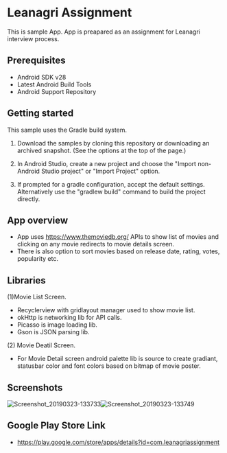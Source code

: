 Leanagri Assignment
=====================================================

This is sample App. App is preapared as an assignment for Leanagri interview process.

Prerequisites
--------------

- Android SDK v28
- Latest Android Build Tools
- Android Support Repository

Getting started
---------------

This sample uses the Gradle build system.

1. Download the samples by cloning this repository or downloading an archived
  snapshot. (See the options at the top of the page.)
1. In Android Studio, create a new project and choose the "Import non-Android Studio project" or
  "Import Project" option.

1. If prompted for a gradle configuration, accept the default settings.
  Alternatively use the "gradlew build" command to build the project directly.

App overview
--------------
- App uses  https://www.themoviedb.org/ APIs to show list of movies and clicking on any movie redirects to movie details screen.
- There is also option to sort movies based on release date, rating, votes, popularity etc.

Libraries
-----------
(1)Movie List Screen.
- Recyclerview with gridlayout manager used to show movie list.
- okHttp is networking lib for API calls.
- Picasso is image loading lib.
- Gson is JSON parsing lib.

(2) Movie Deatil Screen.
- For Movie Detail screen android palette lib is source to create gradiant, statusbar color and font colors based on bitmap of movie poster.


Screenshots
-----------
![Screenshot_20190323-133733](https://user-images.githubusercontent.com/48313933/54864888-6f027f80-4d83-11e9-9dfd-acb571a17298.jpg)![Screenshot_20190323-133749](https://user-images.githubusercontent.com/48313933/54864886-6ad66200-4d83-11e9-82aa-f4695bd598bd.jpg)



Google Play Store Link
----------------------
- https://play.google.com/store/apps/details?id=com.leanagriassignment







